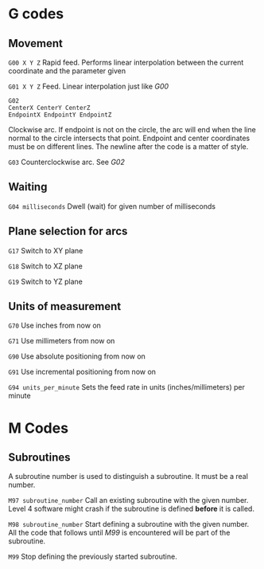 # G codes
## Movement
`G00 X Y Z` Rapid feed. Performs linear interpolation between the current coordinate and the parameter given

`G01 X Y Z` Feed. Linear interpolation just like *G00*

```
G02
CenterX CenterY CenterZ
EndpointX EndpointY EndpointZ
``` 
Clockwise arc.
If endpoint is not on the circle, the arc will end when the line normal to the circle intersects that point. Endpoint and center coordinates must be on different lines. The newline after the code is a matter of style.

`G03` Counterclockwise arc. See *G02*

## Waiting

`G04 milliseconds` Dwell (wait) for given number of milliseconds

## Plane selection for arcs

`G17` Switch to XY plane

`G18` Switch to XZ plane

`G19` Switch to YZ plane

## Units of measurement

`G70` Use inches from now on

`G71` Use millimeters from now on

`G90` Use absolute positioning from now on

`G91` Use incremental positioning from now on

`G94 units_per_minute` Sets the feed rate in units (inches/millimeters) per minute 

# M Codes
## Subroutines 
A subroutine number is used to distinguish a subroutine. It must be a real number.

`M97 subroutine_number` Call an existing subroutine with the given number. Level 4 software might crash if the subroutine is defined **before** it is called. 

`M98 subroutine_number` Start defining a subroutine with the given number. All the code that follows until *M99* is encountered will be part of the subroutine.

`M99` Stop defining the previously started subroutine.
